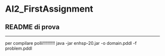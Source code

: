 # AI2_FirstAssignment
## README di prova
----------------------------
per compilare polli!!!!!!!!!!
java -jar enhsp-20.jar -o domain.pddl -f problem.pddl
